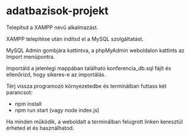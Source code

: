 # adatbazisok-projekt

Telepítsd a XAMPP nevű alkalmazást.

XAMPP telepítése után indítsd el a MySQL szolgáltatást.

MySQL Admin gombjára kattintva, a phpMyAdmin weboldalon kattints az Import menüpontra.

Importáld a jelenlegi mappában található konferencia_db.sql fájlt és ellenőrizd, hogy sikeres-e az importálás.

Térj vissza programozó környezetedbe és terminálban futtass két parancsot:
  - npm install
  - npm run start (vagy node index.js)

Ha minden működik, a weboldalt a terminálban felugrott linken keresztül érheted el és használhatod.
